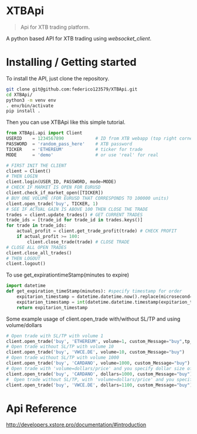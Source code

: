 # XTBApi

> Api for XTB trading platform.

A python based API for XTB trading using _websocket_client_.

# Installing / Getting started

To install the API, just clone the repository.

```bash
git clone git@github.com:federico123579/XTBApi.git
cd XTBApi/
python3 -m venv env
. env/bin/activate
pip install .
```

Then you can use XTBApi like this simple tutorial.
```python
from XTBApi.api import Client
USERID    = 1234567890            # ID from XTB webapp (top right corner, check if you are on real or demo)
PASSWORD  = 'random_pass_here'    # XTB password
TICKER    = 'ETHEREUM'            # ticker for trade
MODE      = 'demo'                # or use 'real' for real

# FIRST INIT THE CLIENT
client = Client()
# THEN LOGIN
client.login(USER_ID, PASSWORD, mode=MODE)
# CHECK IF MARKET IS OPEN FOR EURUSD
client.check_if_market_open([TICKER])
# BUY ONE VOLUME (FOR EURUSD THAT CORRESPONDS TO 100000 units)
client.open_trade('buy', TICKER, 1)
# SEE IF ACTUAL GAIN IS ABOVE 100 THEN CLOSE THE TRADE
trades = client.update_trades() # GET CURRENT TRADES
trade_ids = [trade_id for trade_id in trades.keys()]
for trade in trade_ids:
    actual_profit = client.get_trade_profit(trade) # CHECK PROFIT
    if actual_profit >= 100:
        client.close_trade(trade) # CLOSE TRADE
# CLOSE ALL OPEN TRADES
client.close_all_trades()
# THEN LOGOUT
client.logout()
```

To use get_expirationtimeStamp(minutes to expire)
```python
import datetime
def get_expiration_timeStamp(minutes): #specify timestamp for order
    expitarion_timestamp = datetime.datetime.now().replace(microsecond=0) + datetime.timedelta(minutes=minutes)
    expitarion_timestamp = int(datetime.datetime.timestamp(expitarion_timestamp)) * 1000
    return expitarion_timestamp
```

Some example usage of client.open_trade with/without SL/TP and using volume/dollars
```python
# Open trade with SL/TP with volume 1
client.open_trade('buy', 'ETHEREUM', volume=1, custom_Message="buy",tp_per = 0.05, sl_per= 0.05,expiration_stamp=get_expiration_timeStamp(60))
# Open trade without SL/TP with volume 10
client.open_trade('buy', 'VWCE.DE', volume=10, custom_Message="buy")
# Open trade without SL/TP with volume 1000
client.open_trade('buy', 'CARDANO', volume=1000, custom_Message="buy")
# Open trade with 'volume=dollars/price' and you specify dollar size of trade, volume is rounded to accomotade 'lotStep' multiply
client.open_trade('buy', 'CARDANO', dollars=1000, custom_Message="buy")
#  Open trade without SL/TP, with 'volume=dollars/price' and you specify dollar size of trade, volume is rounded to accomotade 'lotStep' multiply
client.open_trade('buy', 'VWCE.DE', dollars=1100, custom_Message="buy")

```

# Api Reference
http://developers.xstore.pro/documentation/#introduction
